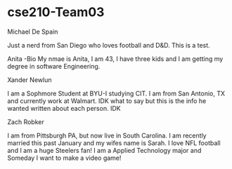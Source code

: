 # cse210-Team03

Michael De Spain

Just a nerd from San Diego who loves football and D&D. This is a test.

Anita -Bio 
My nmae is Anita, I am 43, I have three kids and I am getting my degree in software Engineering.


Xander Newlun

I am a Sophmore Student at BYU-I studying CIT. I am from San Antonio, TX and currently work at Walmart. IDK what to say but this is the info he wanted written about each person. IDK


Zach Robker

I am from Pittsburgh PA, but now live in South Carolina. I am recently married this past January and my wifes name is Sarah.
I love NFL football and I am a huge Steelers fan! I am a Applied Technology major and Someday I want to make a video game!